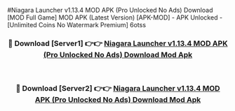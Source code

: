 #Niagara Launcher v1.13.4 MOD APK (Pro Unlocked No Ads) Download [MOD Full Game] MOD APK (Latest Version) [APK-MOD] - APK Unlocked - [Unlimited Coins No Watermark Premium] 6otss



<div align="center">

<h3>🔴 Download [Server1] 👉👉 <a href="https://momento.my/?title=Niagara_Launcher_v1.13.4_MOD_APK_(Pro_Unlocked_No_Ads)_Download">Niagara Launcher v1.13.4 MOD APK (Pro Unlocked No Ads) Download Mod Apk</a></h3><br>

<h3>🔴 Download [Server2] 👉👉 <a href="https://momento.my/?title=Niagara_Launcher_v1.13.4_MOD_APK_(Pro_Unlocked_No_Ads)_Download">Niagara Launcher v1.13.4 MOD APK (Pro Unlocked No Ads) Download Mod Apk</a></h3>
</div>
